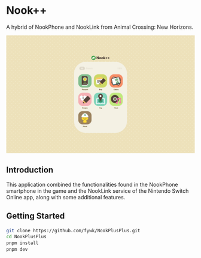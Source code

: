 # Nook++

A hybrid of NookPhone and NookLink from Animal Crossing: New Horizons.

![Screenshot of Nook++](/public/images/screenshot.png)

## Introduction

This application combined the functionalities found in the NookPhone smartphone in the game and the NookLink service of the Nintendo Switch Online app, along with some additional features.

## Getting Started

```bash
git clone https://github.com/fywk/NookPlusPlus.git
cd NookPlusPlus
pnpm install
pnpm dev
```

